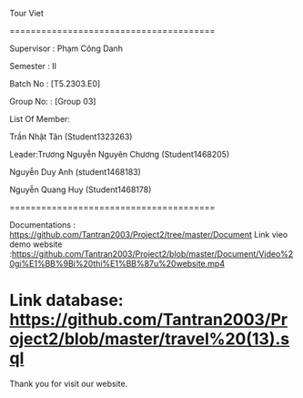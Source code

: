 Tour Viet

=======================================

Supervisor : Phạm Công Danh

Semester : II

Batch No : [T5.2303.E0]

Group No: : [Group 03]

List Of Member:

Trần Nhật Tân  (Student1323263)

Leader:Trương Nguyễn Nguyên Chương (Student1468205)

Nguyễn Duy Anh (student1468183)

Nguyễn Quang Huy (Student1468178)

=======================================

Documentations : https://github.com/Tantran2003/Project2/tree/master/Document
Link vieo demo website :https://github.com/Tantran2003/Project2/blob/master/Document/Video%20gi%E1%BB%9Bi%20thi%E1%BB%87u%20website.mp4


Link database: https://github.com/Tantran2003/Project2/blob/master/travel%20(13).sql
=======================================

Thank you for visit our website.
